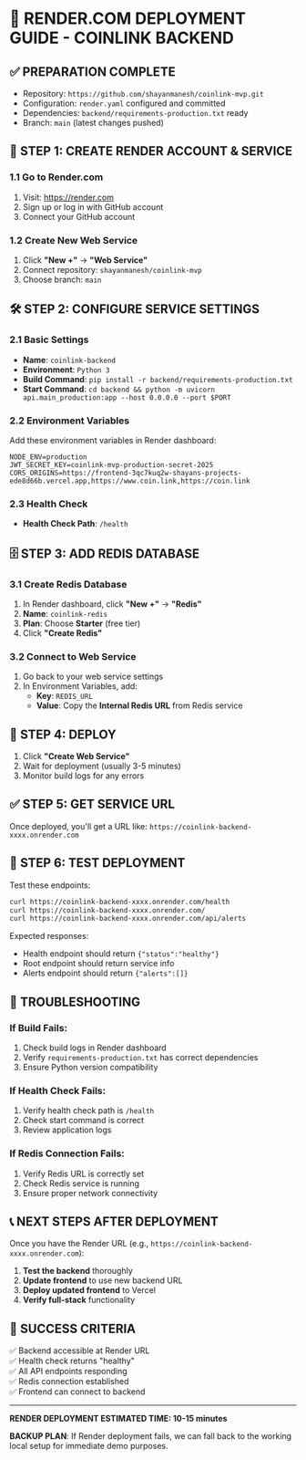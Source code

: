 # 🚀 RENDER.COM DEPLOYMENT GUIDE - COINLINK BACKEND

## ✅ PREPARATION COMPLETE
- Repository: `https://github.com/shayanmanesh/coinlink-mvp.git`
- Configuration: `render.yaml` configured and committed
- Dependencies: `backend/requirements-production.txt` ready
- Branch: `main` (latest changes pushed)

## 🚀 STEP 1: CREATE RENDER ACCOUNT & SERVICE

### 1.1 Go to Render.com
1. Visit: https://render.com
2. Sign up or log in with GitHub account
3. Connect your GitHub account

### 1.2 Create New Web Service
1. Click **"New +"** → **"Web Service"**
2. Connect repository: `shayanmanesh/coinlink-mvp`
3. Choose branch: `main`

## 🛠️ STEP 2: CONFIGURE SERVICE SETTINGS

### 2.1 Basic Settings
- **Name**: `coinlink-backend`
- **Environment**: `Python 3`
- **Build Command**: `pip install -r backend/requirements-production.txt`
- **Start Command**: `cd backend && python -m uvicorn api.main_production:app --host 0.0.0.0 --port $PORT`

### 2.2 Environment Variables
Add these environment variables in Render dashboard:

```
NODE_ENV=production
JWT_SECRET_KEY=coinlink-mvp-production-secret-2025
CORS_ORIGINS=https://frontend-3qc7kuq2w-shayans-projects-ede8d66b.vercel.app,https://www.coin.link,https://coin.link
```

### 2.3 Health Check
- **Health Check Path**: `/health`

## 🗄️ STEP 3: ADD REDIS DATABASE

### 3.1 Create Redis Database
1. In Render dashboard, click **"New +"** → **"Redis"**
2. **Name**: `coinlink-redis`
3. **Plan**: Choose **Starter** (free tier)
4. Click **"Create Redis"**

### 3.2 Connect to Web Service
1. Go back to your web service settings
2. In Environment Variables, add:
   - **Key**: `REDIS_URL`
   - **Value**: Copy the **Internal Redis URL** from Redis service

## 🚀 STEP 4: DEPLOY

1. Click **"Create Web Service"**
2. Wait for deployment (usually 3-5 minutes)
3. Monitor build logs for any errors

## ✅ STEP 5: GET SERVICE URL

Once deployed, you'll get a URL like:
`https://coinlink-backend-xxxx.onrender.com`

## 🧪 STEP 6: TEST DEPLOYMENT

Test these endpoints:
```bash
curl https://coinlink-backend-xxxx.onrender.com/health
curl https://coinlink-backend-xxxx.onrender.com/
curl https://coinlink-backend-xxxx.onrender.com/api/alerts
```

Expected responses:
- Health endpoint should return `{"status":"healthy"}`
- Root endpoint should return service info
- Alerts endpoint should return `{"alerts":[]}`

## 🔧 TROUBLESHOOTING

### If Build Fails:
1. Check build logs in Render dashboard
2. Verify `requirements-production.txt` has correct dependencies
3. Ensure Python version compatibility

### If Health Check Fails:
1. Verify health check path is `/health`
2. Check start command is correct
3. Review application logs

### If Redis Connection Fails:
1. Verify Redis URL is correctly set
2. Check Redis service is running
3. Ensure proper network connectivity

## 📞 NEXT STEPS AFTER DEPLOYMENT

Once you have the Render URL (e.g., `https://coinlink-backend-xxxx.onrender.com`):

1. **Test the backend** thoroughly
2. **Update frontend** to use new backend URL
3. **Deploy updated frontend** to Vercel
4. **Verify full-stack** functionality

## 🎯 SUCCESS CRITERIA

✅ Backend accessible at Render URL  
✅ Health check returns "healthy"  
✅ All API endpoints responding  
✅ Redis connection established  
✅ Frontend can connect to backend  

---

**RENDER DEPLOYMENT ESTIMATED TIME: 10-15 minutes**

**BACKUP PLAN**: If Render deployment fails, we can fall back to the working local setup for immediate demo purposes.